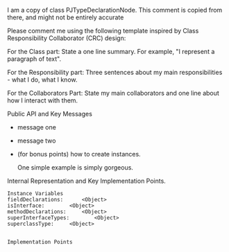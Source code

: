 I am a copy of class PJTypeDeclarationNode. This comment is copied from there, and might not be entirely accurate

Please comment me using the following template inspired by Class Responsibility Collaborator (CRC) design:

For the Class part:  State a one line summary. For example, "I represent a paragraph of text".

For the Responsibility part: Three sentences about my main responsibilities - what I do, what I know.

For the Collaborators Part: State my main collaborators and one line about how I interact with them. 

Public API and Key Messages

- message one   
- message two 
- (for bonus points) how to create instances.

   One simple example is simply gorgeous.
 
Internal Representation and Key Implementation Points.

    Instance Variables
	fieldDeclarations:		<Object>
	isInterface:		<Object>
	methodDeclarations:		<Object>
	superInterfaceTypes:		<Object>
	superclassType:		<Object>


    Implementation Points